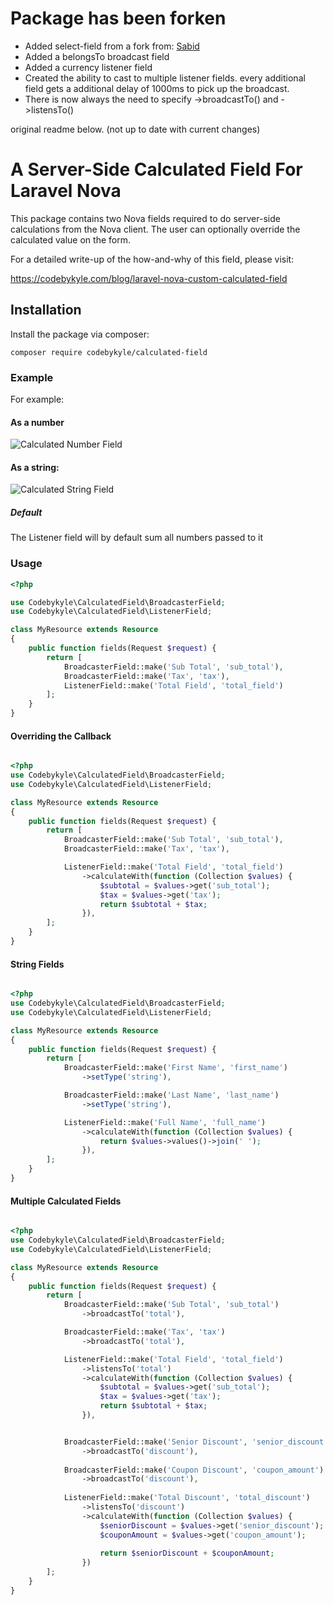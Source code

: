 # **Package has been forken**
- Added select-field from a fork from: [Sabid](https://github.com/sabid/calculated-field)
- Added a belongsTo broadcast field
- Added a currency listener field
- Created the ability to cast to multiple listener fields. every additional field gets a additional delay of 1000ms to pick up the broadcast.
- There is now always the need to specify ->broadcastTo() and ->listensTo()

original readme below. (not up to date with current changes)

# A Server-Side Calculated Field For Laravel Nova

This package contains two Nova fields required to do server-side calculations from the Nova client. 
The user can optionally override the calculated value on the form.

For a detailed write-up of the how-and-why of this field, please visit:

https://codebykyle.com/blog/laravel-nova-custom-calculated-field

## Installation

Install the package via composer:

`composer require codebykyle/calculated-field`


### Example
For example:
#### As a number
![Calculated Number Field](https://cbk-website.s3.amazonaws.com/calculated-field/number_calc_field.gif "Calculated Number Field")

#### As a string:
![Calculated String Field](https://cbk-website.s3.amazonaws.com/calculated-field/string_calc_field.gif "Calculated String Field")

##### Default
The Listener field will by default sum all numbers passed to it

### Usage
```php
<?php

use Codebykyle\CalculatedField\BroadcasterField;
use Codebykyle\CalculatedField\ListenerField;

class MyResource extends Resource
{
    public function fields(Request $request) {
        return [    
            BroadcasterField::make('Sub Total', 'sub_total'),
            BroadcasterField::make('Tax', 'tax'),
            ListenerField::make('Total Field', 'total_field')
        ];
    }
}
```

#### Overriding the Callback

```php

<?php
use Codebykyle\CalculatedField\BroadcasterField;
use Codebykyle\CalculatedField\ListenerField;

class MyResource extends Resource
{
    public function fields(Request $request) {
        return [    
            BroadcasterField::make('Sub Total', 'sub_total'),
            BroadcasterField::make('Tax', 'tax'),

            ListenerField::make('Total Field', 'total_field')
                ->calculateWith(function (Collection $values) {
                    $subtotal = $values->get('sub_total');
                    $tax = $values->get('tax');
                    return $subtotal + $tax;
                }),
        ];
    }
}
```


#### String Fields
```php

<?php
use Codebykyle\CalculatedField\BroadcasterField;
use Codebykyle\CalculatedField\ListenerField;

class MyResource extends Resource
{
    public function fields(Request $request) {
        return [    
            BroadcasterField::make('First Name', 'first_name')
                ->setType('string'),

            BroadcasterField::make('Last Name', 'last_name')
                ->setType('string'),

            ListenerField::make('Full Name', 'full_name')
                ->calculateWith(function (Collection $values) {
                    return $values->values()->join(' ');
                }),
        ];
    }
}
```


#### Multiple Calculated Fields

```php

<?php
use Codebykyle\CalculatedField\BroadcasterField;
use Codebykyle\CalculatedField\ListenerField;

class MyResource extends Resource
{
    public function fields(Request $request) {
        return [    
            BroadcasterField::make('Sub Total', 'sub_total')
                ->broadcastTo('total'),

            BroadcasterField::make('Tax', 'tax')
                ->broadcastTo('total'),

            ListenerField::make('Total Field', 'total_field')
                ->listensTo('total')
                ->calculateWith(function (Collection $values) {
                    $subtotal = $values->get('sub_total');
                    $tax = $values->get('tax');
                    return $subtotal + $tax;
                }),


            BroadcasterField::make('Senior Discount', 'senior_discount')
                ->broadcastTo('discount'),
    
            BroadcasterField::make('Coupon Discount', 'coupon_amount')
                ->broadcastTo('discount'),
    
            ListenerField::make('Total Discount', 'total_discount')
                ->listensTo('discount')
                ->calculateWith(function (Collection $values) {
                    $seniorDiscount = $values->get('senior_discount');
                    $couponAmount = $values->get('coupon_amount');
    
                    return $seniorDiscount + $couponAmount;
                })
        ];
    }
}
```